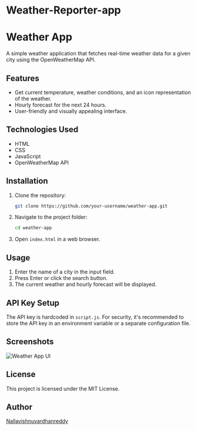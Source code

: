 # Weather-Reporter-app

# Weather App

A simple weather application that fetches real-time weather data for a given city using the OpenWeatherMap API.

## Features
- Get current temperature, weather conditions, and an icon representation of the weather.
- Hourly forecast for the next 24 hours.
- User-friendly and visually appealing interface.

## Technologies Used
- HTML
- CSS
- JavaScript
- OpenWeatherMap API

## Installation
1. Clone the repository:
   ```sh
   git clone https://github.com/your-username/weather-app.git
   ```
2. Navigate to the project folder:
   ```sh
   cd weather-app
   ```
3. Open `index.html` in a web browser.

## Usage
1. Enter the name of a city in the input field.
2. Press Enter or click the search button.
3. The current weather and hourly forecast will be displayed.

## API Key Setup
The API key is hardcoded in `script.js`. For security, it's recommended to store the API key in an environment variable or a separate configuration file.

## Screenshots
![Weather App UI](screenshot.png)

## License
This project is licensed under the MIT License.

## Author
[Nallavishnuvardhanreddy](https://github.com/Nallavishnuvardhanreddy)

